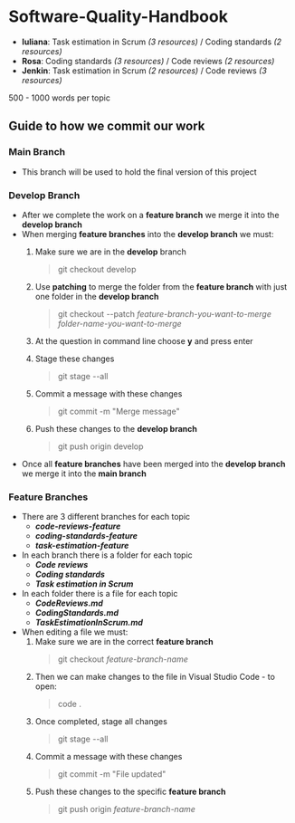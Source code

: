 # Software-Quality-Handbook

- **Iuliana**: Task estimation in Scrum _(3 resources)_ / Coding standards _(2 resources)_
- **Rosa**: Coding standards _(3 resources)_ / Code reviews _(2 resources)_
- **Jenkin**: Task estimation in Scrum _(2 resources)_ / Code reviews _(3 resources)_

500 - 1000 words per topic

## Guide to how we commit our work

### Main Branch

- This branch will be used to hold the final version of this project

### Develop Branch

- After we complete the work on a **feature branch** we merge it into the **develop branch**
- When merging **feature branches** into the **develop branch** we must:
  1. Make sure we are in the **develop** branch

        > git checkout develop

  2. Use **patching** to merge the folder from the **feature branch** with just one folder in the **develop branch**

        > git checkout --patch *feature-branch-you-want-to-merge* *folder-name-you-want-to-merge*

  3. At the question in command line choose **y** and press enter
  4. Stage these changes
        > git stage --all
  5. Commit a message with these changes
        > git commit -m "Merge message"
  6. Push these changes to the **develop branch**
        > git push origin develop
- Once all **feature branches** have been merged into the **develop branch** we merge it into the **main branch**

### Feature Branches

- There are 3 different branches for each topic
  - ***code-reviews-feature***
  - ***coding-standards-feature***
  - ***task-estimation-feature***
- In each branch there is a folder for each topic
  - ***Code reviews***
  - ***Coding standards***
  - ***Task estimation in Scrum***
- In each folder there is a file for each topic
  - ***CodeReviews.md***
  - ***CodingStandards.md***
  - ***TaskEstimationInScrum.md***
- When editing a file we must:
  1. Make sure we are in the correct **feature branch**
        > git checkout *feature-branch-name*
  2. Then we can make changes to the file in Visual Studio Code - to open:
        > code .
  3. Once completed, stage all changes 
        > git stage --all
  4. Commit a message with these changes
        > git commit -m "File updated"
  5. Push these changes to the specific **feature branch**
        > git push origin *feature-branch-name*